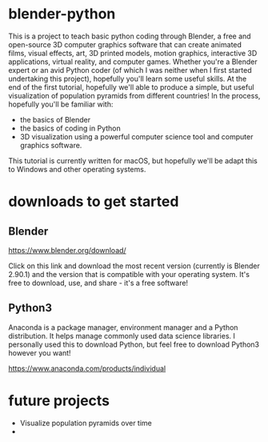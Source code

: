 # blender-python
This is a project to teach basic python coding through Blender, a free and open-source 3D computer graphics software that can create animated films, visual effects, art, 3D printed models, motion graphics, interactive 3D applications, virtual reality, and computer games. Whether you're a Blender expert or an avid Python coder (of which I was neither when I first started undertaking this project), hopefully you'll learn some useful skills. At the end of the first tutorial, hopefully we'll able to produce a simple, but useful visualization of population pyramids from different countries! In the process, hopefully you'll be familiar with:
* the basics of Blender
* the basics of coding in Python
* 3D visualization using a powerful computer science tool and computer graphics software. 

This tutorial is currently written for macOS, but hopefully we'll be adapt this to Windows and other operating systems. 

# downloads to get started
## Blender
https://www.blender.org/download/

Click on this link and download the most recent version (currently is Blender 2.90.1) and the version that is compatible with your operating system. It's free to download, use, and share - it's a free software! 

## Python3
Anaconda is a package manager, environment manager and a Python distribution. It helps manage commonly used data science libraries. I personally used this to download Python, but feel free to download Python3 however you want! 

https://www.anaconda.com/products/individual

# future projects
* Visualize population pyramids over time 
* 

